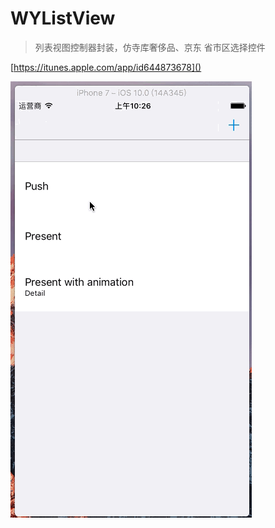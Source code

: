# WYListView

> 列表视图控制器封装，仿寺库奢侈品、京东 省市区选择控件

[https://itunes.apple.com/app/id644873678]()

![Demo.gif](https://github.com/DouKing/WYListView/blob/master/WYListViewController/demo.gif)
